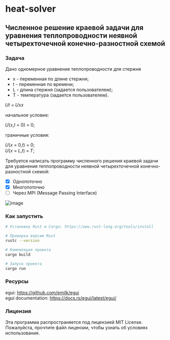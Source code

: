 # heat-solver
## Численное решение краевой задачи для уравнения теплопроводности неявной четырехточечной конечно-разностной схемой
### Задача
Дано одномерное уравнение теплопроводности для стержня
- x - переменная по длине стержня;
- t - переменная по времени;
- L - длина стержня (задается пользователем);
- T - температура (задается пользователем).

𝑈𝑡 = 𝑈𝑥𝑥  

начальное условие:  

𝑈(𝑥,𝑡 = 0) = 0;  

граничные условия:  

𝑈(𝑥 = 0,𝑡) = 0;  
𝑈(𝑥 = 𝐿,𝑡) = 𝑇;

Требуется написать программу численного решения краевой задачи для уравнения теплопроводности неявной четырехточечной конечно-разностной схемой:
- [x] Однопоточно
- [x] Многопоточно
- [ ] Через MPI (Message Passing Interface)

![image](https://github.com/user-attachments/assets/bf887ee7-aecd-4f3d-ae31-f53ab0cb9f1b)

### Как запустить
```bash
# Установка Rust и Cargo: https://www.rust-lang.org/tools/install

# Проверка версии Rust
rustc --version

# Компиляция проекта
cargo build

# Запуск проекта
cargo run
```

### Ресурсы
egui: https://github.com/emilk/egui  
egui documentation: https://docs.rs/egui/latest/egui/  

### Лицензия
Эта программа распространяется под лицензией MIT License. Пожалуйста, прочтите файл лицензии, чтобы узнать об условиях использования.

